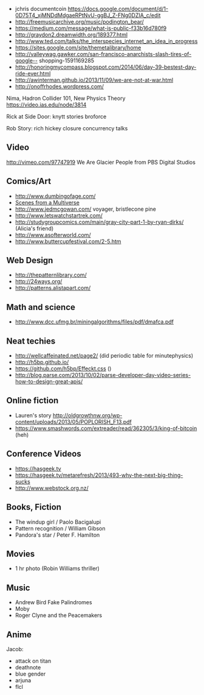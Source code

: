 - jchris documentcoin https://docs.google.com/document/d/1-0D75T4_xjMNDdMdgaeRPtNvU-ggBJ_Z-FNg0DZIA_c/edit
- http://freemusicarchive.org/music/podington_bear/
- https://medium.com/message/what-is-public-f33b16d780f9
- http://graydon2.dreamwidth.org/189377.html
- http://www.ted.com/talks/the_interspecies_internet_an_idea_in_progress
- https://sites.google.com/site/themetalibrary/home
- http://valleywag.gawker.com/san-francisco-anarchists-slash-tires-of-google-- shopping-1591169285
- http://honoringmycompass.blogspot.com/2014/06/day-39-bestest-day-ride-ever.html
- http://awinterman.github.io/2013/11/09/we-are-not-at-war.html
- http://onoffrhodes.wordpress.com/

Nima, Hadron Collider 101, New Physics Theory https://video.ias.edu/node/3814

Rick at Side Door:
  knytt stories
  broforce

Rob Story: rich hickey closure concurrency talks

## Video

http://vimeo.com/97747919
We Are Glacier People
from PBS Digital Studios 

## Comics/Art

 - http://www.dumbingofage.com/
 - [Scenes from a Multiverse](http://amultiverse.com/)
 - http://www.jedmcgowan.com/ voyager, bristlecone pine
 - http://www.letswatchstartrek.com/
 - http://studygroupcomics.com/main/gray-city-part-1-by-ryan-dirks/ (Alicia's friend)
 - http://www.asofterworld.com/
 - http://www.buttercupfestival.com/2-5.htm

## Web Design

 - http://thepatternlibrary.com/
 - http://24ways.org/
 - http://patterns.alistapart.com/
 
## Math and science

 - http://www.dcc.ufmg.br/miningalgorithms/files/pdf/dmafca.pdf

## Neat techies

 - http://wellcaffeinated.net/page2/ (did periodic table for minutephysics)
 - http://h5bp.github.io/
 - https://github.com/h5bp/Effeckt.css ()
 - http://blog.parse.com/2013/10/02/parse-developer-day-video-series-how-to-design-great-apis/

## Online fiction

 - Lauren's story http://oldgrowthnw.org/wp-content/uploads/2013/05/POPLORISH_F13.pdf
 - https://www.smashwords.com/extreader/read/362305/3/king-of-bitcoin (heh)

## Conference Videos

 - https://hasgeek.tv
 - https://hasgeek.tv/metarefresh/2013/493-why-the-next-big-thing-sucks
 - http://www.webstock.org.nz/

## Books, Fiction

- The windup girl / Paolo Bacigalupi
- Pattern recognition / William Gibson
- Pandora's star / Peter F. Hamilton

## Movies

- 1 hr photo (Robin Williams thriller)

## Music

- Andrew Bird Fake Palindromes
- Moby
- Roger Clyne and the Peacemakers

## Anime

Jacob:

 - attack on titan
 - deathnote
 - blue gender
 - arjuna
 - flcl
